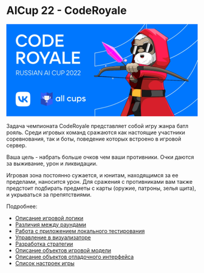 # AICup 22 - CodeRoyale

![logo](logo.png)

Задача чемпионата CodeRoyale представляет собой игру жанра батл рояль.
Среди игровых команд сражаются как настоящие участники соревнования,
так и боты, поведение которых встроено в игровой сервер.

Ваша цель - набрать больше очков чем ваши противники.
Очки даются за выживание, урон и ликвидации.

Игровая зона постоянно сужается, и юнитам, находящимся за ее пределами, наносится урон.
Для сражения с противниками вам также предстоит подбирать предметы с карты (оружие, патроны, зелья щита), и укрываться за препятствиями.

Подробнее:

- [Описание игровой логики](game.md)
- [Различия между раундами](rounds.md)
- [Работа с приложением локального тестирования](app.md)
- [Управление в визуализаторе](controls.md)
- [Разработка стратегии](client.md)
- [Описание объектов игровой модели](api/model.md)
- [Описание объектов отладочного интерфейса](api/debugging.md)
- [Список настроек игры](options.md)
